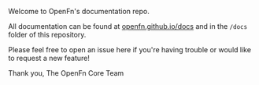 Welcome to OpenFn's documentation repo.

All documentation can be found at [openfn.github.io/docs](https://www.openfn.github.io/docs) and in the `/docs` folder of this repository.

Please feel free to open an issue here if you're having trouble or would like to request a new feature!

Thank you,
The OpenFn Core Team
